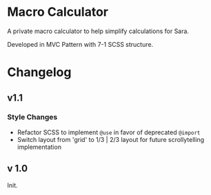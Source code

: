 # Macro Calculator

A private macro calculator to help simplify calculations for Sara.

Developed in MVC Pattern with 7-1 SCSS structure.

# Changelog

## v1.1

### Style Changes

- Refactor SCSS to implement `@use` in favor of deprecated `@import`
- Switch layout from 'grid' to 1/3 | 2/3 layout for future scrollytelling implementation

## v 1.0

Init.
